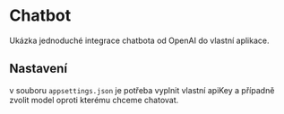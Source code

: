 # Chatbot

Ukázka jednoduché integrace chatbota od OpenAI do vlastní aplikace.

## Nastavení
v souboru `appsettings.json` je potřeba vyplnit vlastní apiKey a případně zvolit model oproti kterému chceme chatovat.
